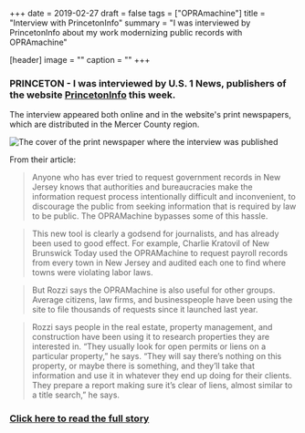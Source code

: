 +++
date = 2019-02-27
draft = false
tags = ["OPRAmachine"]
title = "Interview with PrincetonInfo"
summary = "I was interviewed by PrincetonInfo about my work modernizing public records with OPRAmachine"

[header]
image = ""
caption = ""
+++

### PRINCETON - I was interviewed by U.S. 1 News, publishers of the website [PrincetonInfo](http://princetoninfo.com) this week.

The interview appeared both online and in the website's print newspapers, which are distributed in the Mercer County region.

![The cover of the print newspaper where the interview was published](/img/coverUS1.png)

From their article:

> Anyone who has ever tried to request government records in New Jersey knows that authorities and bureaucracies make the information request process intentionally difficult and inconvenient, to discourage the public from seeking information that is required by law to be public. The OPRAMachine bypasses some of this hassle.

> This new tool is clearly a godsend for journalists, and has already been used to good effect. For example, Charlie Kratovil of New Brunswick Today used the OPRAMachine to request payroll records from every town in New Jersey and audited each one to find where towns were violating labor laws.

> But Rozzi says the OPRAMachine is also useful for other groups. Average citizens, law firms, and businesspeople have been using the site to file thousands of requests since it launched last year.

> Rozzi says people in the real estate, property management, and construction have been using it to research properties they are interested in. “They usually look for open permits or liens on a particular property,” he says. “They will say there’s nothing on this property, or maybe there is something, and they’ll take that information and use it in whatever they end up doing for their clients. They prepare a report making sure it’s clear of liens, almost similar to a title search,” he says.

### [Click here to read the full story](https://princetoninfo.com/opramachine-makes-requesting-records-easy-for-everyone/)
